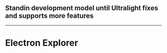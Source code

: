 ## Standin development model until Ultralight fixes and supports more features
***
# Electron Explorer